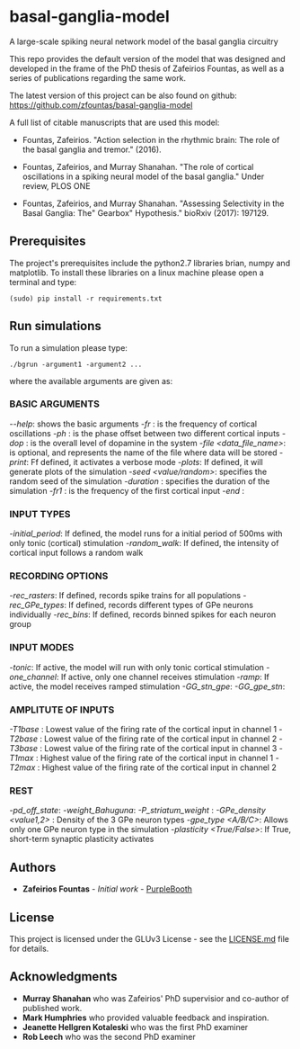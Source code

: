 # basal-ganglia-model
A large-scale spiking neural network model of the basal ganglia circuitry

This repo provides the default version of the model that was designed and developed in the frame of the PhD thesis of Zafeirios Fountas, as well as a series of publications regarding the same work. 

The latest version of this project can be also found on github: https://github.com/zfountas/basal-ganglia-model

A full list of citable manuscripts that are used this model:

* Fountas, Zafeirios. "Action selection in the rhythmic brain: The role of the basal ganglia and tremor." (2016).

* Fountas, Zafeirios, and Murray Shanahan. "The role of cortical oscillations in a spiking neural model of the basal ganglia." Under review, PLOS ONE

* Fountas, Zafeirios, and Murray Shanahan. "Assessing Selectivity in the Basal Ganglia: The" Gearbox" Hypothesis." bioRxiv (2017): 197129.


## Prerequisites

The project's prerequisites include the python2.7 libraries brian, numpy and matplotlib. To install these libraries on a linux machine please open a terminal and type:

```
(sudo) pip install -r requirements.txt
```


## Run simulations

To run a simulation please type:

```
./bgrun -argument1 -argument2 ...
```

where the available arguments are given as:

### BASIC ARGUMENTS
*--help*: shows the basic arguments
*-fr <value>*: is the frequency of cortical oscillations 
*-ph <value>*: is the phase offset between two different cortical inputs
*-dop <value>*: is the overall level of dopamine in the system
*-file <data_file_name>*: is optional, and represents the name of the file where data will be stored
*-print*: Ff defined, it activates a verbose mode
*-plots*: If defined, it will generate plots of the simulation
*-seed <value/random>*: specifies the random seed of the simulation
*-duration <value>*: specifies the duration of the simulation
*-fr1 <value>*: is the frequency of the first cortical input
*-end <value>*:

### INPUT TYPES 
*-initial_period*: If defined, the model runs for a initial period of 500ms with only tonic (cortical) stimulation
*-random_walk*: If defined, the intensity of cortical input follows a random walk

### RECORDING OPTIONS 
*-rec_rasters*: If defined, records spike trains for all populations
*-rec_GPe_types*: If defined, records different types of GPe neurons individually
*-rec_bins*: If defined, records binned spikes for each neuron group

### INPUT MODES 
*-tonic*: If active, the model will run with only tonic cortical stimulation
*-one_channel*: If active, only one channel receives stimulation
*-ramp*: If active, the model receives ramped stimulation
*-GG_stn_gpe*: 
*-GG_gpe_stn*:

### AMPLITUTE OF INPUTS 
*-T1base <value>*: Lowest value of the firing rate of the cortical input in channel 1
*-T2base <value>*: Lowest value of the firing rate of the cortical input in channel 2
*-T3base <value>*: Lowest value of the firing rate of the cortical input in channel 3
*-T1max <value>*: Highest value of the firing rate of the cortical input in channel 1
*-T2max <value>*: Highest value of the firing rate of the cortical input in channel 2

### REST 
*-pd_off_state*:
*-weight_Bahuguna*:
*-P_striatum_weight <value>*:
*-GPe_density <value1,2> <value3>*: Density of the 3 GPe neuron types
*-gpe_type <A/B/C>*: Allows only one GPe neuron type in the simulation
*-plasticity <True/False>*: If True, short-term synaptic plasticity activates


## Authors

* **Zafeirios Fountas** - *Initial work* - [PurpleBooth](https://www.doc.ic.ac.uk/~zf509/)


## License

This project is licensed under the GLUv3 License - see the [LICENSE.md](LICENSE.md) file for details.


## Acknowledgments

* **Murray Shanahan** who was Zafeirios' PhD supervisior and co-author of published work.
* **Mark Humphries** who provided valuable feedback and inspiration.
* **Jeanette Hellgren Kotaleski** who was the first PhD examiner
* **Rob Leech** who was the second PhD examiner























